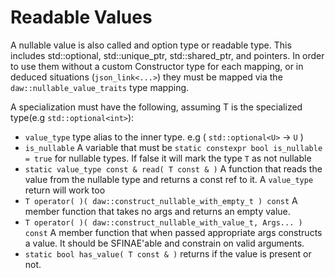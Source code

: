 # Readable Values

A nullable value is also called and option type or readable type.  This includes std::optional, std::unique_ptr, std::shared_ptr, and pointers.  In order to use them without a custom Constructor type for each mapping, or in deduced situations (`json_link<...>`) they must be mapped via the `daw::nullable_value_traits` type mapping.

A specialization must have the following, assuming T is the specialized type(e.g `std::optional<int>`):
 * `value_type` type alias to the inner type. e.g ( `std::optional<U>` -> `U` )
 * `is_nullable` A variable that must be `static constexpr bool is_nullable = true` for nullable types.  If false it will mark the type `T` as not nullable
 * `static value_type const & read( T const & )` A function that reads the value from the nullable type and returns a const ref to it.  A `value_type` return will work too
 * `T operator( )( daw::construct_nullable_with_empty_t ) const` A member function that takes no args and returns an empty value.
 * `T operator( )( daw::construct_nullable_with_value_t, Args... ) const` A member function that when passed appropriate args constructs a value.  It should be SFINAE'able and constrain on valid arguments.
 * `static bool has_value( T const & )` returns if the value is present or not.